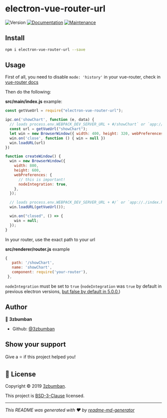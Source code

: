 # electron-vue-router-url

![Version](https://img.shields.io/badge/version-1.0.0-blue.svg?cacheSeconds=2592000)
[![Documentation](https://img.shields.io/badge/documentation-yes-brightgreen.svg)](https://github.com/3zbumban/electron-vue-router-url#readme)
[![Maintenance](https://img.shields.io/badge/Maintained%3F-yes-green.svg)](https://github.com/3zbumban/electron-vue-router-url/graphs/commit-activity)

## Install

```sh
npm i electron-vue-router-url --save
```

## Usage

First of all, you need to disable `mode: 'history'` in your vue-router, check in [vue-router docs](https://router.vuejs.org/guide/essentials/history-mode.html)

Then do the following:

**src/main/index.js** example:

```js
const getVueUrl = require("electron-vue-router-url");

ipc.on('showChart', function (e, data) {
  // loads process.env.WEBPACK_DEV_SERVER_URL + #/showChart` or `app://./index.html#/showChart` when build
  const url = getVueUrl("showChart");
  let win = new BrowserWindow({ width: 400, height: 320, webPreferences: {webSecurity: false} })
  win.on('close', function () { win = null })
  win.loadURL(url)
})

function createWindow() {
  win = new BrowserWindow({
    width: 800,
    height: 600,
    webPreferences: {
      // this is important!
      nodeIntegration: true,
    },
  });

  // loads process.env.WEBPACK_DEV_SERVER_URL + #/` or `app://./index.html#/` when build
  win.loadURL(getVueUrl());

  win.on("closed", () => {
    win = null;
  });
}
```

In your router, use the exact path to your url

**src/renderer/router.js** example

```js
{
   path: '/showChart',
   name: 'showChart',
   component: require('your-router'),
 },
```

`nodeIntegration` must be set to `true` (`nodeIntegration` was `true` by default in previous electron versions, [but false by default in 5.0.0.](https://github.com/electron/electron/pull/16235#issue-241835034))

## Author

👤 **3zbumban**

* Github: [@3zbumban](https://github.com/3zbumban)

## Show your support

Give a ⭐️ if this project helped you!

## 📝 License

Copyright © 2019 [3zbumban](https://github.com/3zbumban).

This project is [BSD-3-Clause](https://opensource.org/licenses/BSD-3-Clause) licensed.

***
_This README was generated with ❤️ by [readme-md-generator](https://github.com/kefranabg/readme-md-generator)_
